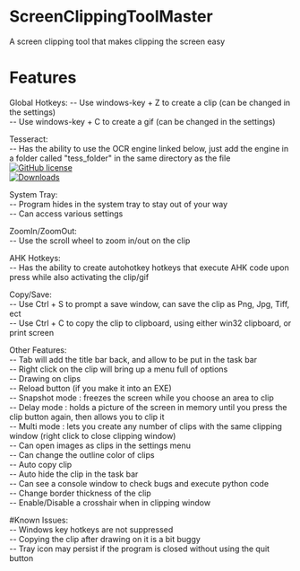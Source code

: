 # ScreenClippingToolMaster
A screen clipping tool that makes clipping the screen easy

# Features
Global Hotkeys:
-- Use windows-key + Z to create a clip (can be changed in the settings)  
-- Use windows-key + C to create a gif (can be changed in the settings)  

Tesseract:  
-- Has the ability to use the OCR engine linked below, just add the engine in a folder called "tess_folder" in the same directory as the file  
[![GitHub license](https://img.shields.io/badge/license-Apache--2.0-blue.svg)](https://raw.githubusercontent.com/tesseract-ocr/tesseract/master/LICENSE)  
[![Downloads](https://img.shields.io/badge/download-all%20releases-brightgreen.svg)](https://github.com/tesseract-ocr/tesseract/releases/)  

System Tray:  
-- Program hides in the system tray to stay out of your way  
-- Can access various settings  

ZoomIn/ZoomOut:  
-- Use the scroll wheel to zoom in/out on the clip 

AHK Hotkeys:  
-- Has the ability to create autohotkey hotkeys that execute AHK code upon press while also activating the clip/gif  

Copy/Save:  
-- Use Ctrl + S to prompt a save window, can save the clip as Png, Jpg, Tiff, ect  
-- Use Ctrl + C to copy the clip to clipboard, using either win32 clipboard, or print screen  

Other Features:  
-- Tab will add the title bar back, and allow to be put in the task bar  
-- Right click on the clip will bring up a menu full of options  
-- Drawing on clips  
-- Reload button (if you make it into an EXE)  
-- Snapshot mode : freezes the screen while you choose an area to clip  
-- Delay mode : holds a picture of the screen in memory until you press the clip button again, then allows you to clip it  
-- Multi mode : lets you create any number of clips with the same clipping window (right click to close clipping window)  
-- Can open images as clips in the settings menu  
-- Can change the outline color of clips  
-- Auto copy clip  
-- Auto hide the clip in the task bar  
-- Can see a console window to check bugs and execute python code  
-- Change border thickness of the clip  
-- Enable/Disable a crosshair when in clipping window  

#Known Issues:  
-- Windows key hotkeys are not suppressed  
-- Copying the clip after drawing on it is a bit buggy  
-- Tray icon may persist if the program is closed without using the quit button  
